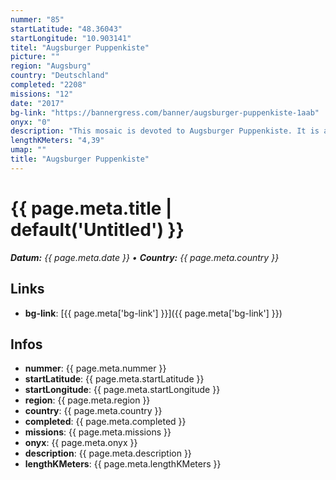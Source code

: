 ```yaml
---
nummer: "85"
startLatitude: "48.36043"
startLongitude: "10.903141"
titel: "Augsburger Puppenkiste"
picture: ""
region: "Augsburg"
country: "Deutschland"
completed: "2208"
missions: "12"
date: "2017"
bg-link: "https://bannergress.com/banner/augsburger-puppenkiste-1aab"
onyx: "0"
description: "This mosaic is devoted to Augsburger Puppenkiste. It is a well known marionette theater in Augsburg.  It is hack only mosaic without any questions, all missions are  accessible 24/7."
lengthKMeters: "4,39"
umap: ""
title: "Augsburger Puppenkiste"
---
```

# {{ page.meta.title | default('Untitled') }}

_**Datum:** {{ page.meta.date }} • **Country:** {{ page.meta.country }}_

## Links
- **bg-link**: [{{ page.meta['bg-link'] }}]({{ page.meta['bg-link'] }})

## Infos
- **nummer**: {{ page.meta.nummer }}
- **startLatitude**: {{ page.meta.startLatitude }}
- **startLongitude**: {{ page.meta.startLongitude }}
- **region**: {{ page.meta.region }}
- **country**: {{ page.meta.country }}
- **completed**: {{ page.meta.completed }}
- **missions**: {{ page.meta.missions }}
- **onyx**: {{ page.meta.onyx }}
- **description**: {{ page.meta.description }}
- **lengthKMeters**: {{ page.meta.lengthKMeters }}
